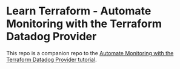 # Learn Terraform - Automate Monitoring with the Terraform Datadog Provider

This repo is a companion repo to the [Automate Monitoring with the Terraform Datadog Provider tutorial](https://developer.hashicorp.com/terraform/tutorials/applications/datadog-provider).
